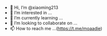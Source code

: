 - 👋 Hi, I’m @xiaoming213
- 👀 I’m interested in ...
- 🌱 I’m currently learning ...
- 💞️ I’m looking to collaborate on ...
- 📫 How to reach me ...(https://t.me/moaadie)

<!---
xiaoming213/xiaoming213 is a ✨ special ✨ repository because its `README.md` (this file) appears on your GitHub profile.
You can click the Preview link to take a look at your changes.
--->
